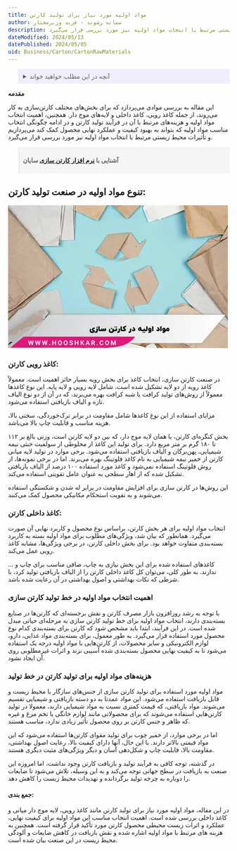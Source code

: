 ```yaml
---
title: مواد اولیه مورد نیاز برای تولید کارتن
author: سمانه رشوند - فربد وزیرمختار
description: این مقاله به مواد اولیه مورد نیاز برای تولید کارتن می‌پردازد. انتخاب مناسب مواد اولیه می‌تواند به بهبود کیفیت و عملکرد نهایی محصول کمک کند. همچنین، تأثیرات محیط زیستی مرتبط با انتخاب مواد اولیه نیز مورد بررسی قرار می‌گیرد.
dateModified: 2024/05/13
datePublished: 2024/05/05
uid: Business/Carton/CartonRawMaterials
---
```



<blockquote style="background-color:#eeeefc; padding:0.5rem">
<details>
  <summary>آنچه در این مطلب خواهید خواند</summary>
  <ul>
     <li>تنوع مواد اولیه در صنعت تولید کارتن</li>
    <li>اهمیت انتخاب مواد اولیه در خط تولید کارتن سازی</li>
    <li>هزینه‌های مواد اولیه برای تولید کارتن در خط تولید</li>
    <li>جمع بندی</li>
  </ul>
</details>
</blockquote> 

**مقدمه**

این مقاله به بررسی موادی می‌پردازد که برای بخش‌های مختلف کارتن‌سازی به کار می‌روند، از جمله کاغذ رویی، کاغذ داخلی و لایه‌های موج دار. همچنین، اهمیت انتخاب مواد اولیه و هزینه‌های مرتبط با آن در فرآیند تولید کارتن و در ادامه چگونگی انتخاب مناسب مواد اولیه که بتواند به بهبود کیفیت و عملکرد نهایی محصول کمک کند می‌پردازیم و تأثیرات محیط زیستی مرتبط با انتخاب مواد اولیه نیز مورد بررسی قرار می‌گیرد.

<blockquote style="background-color:#f5f5f5; padding:0.5rem">
<p><strong>آشنایی با <a href="https://www.hooshkar.com/Software/PrintingAndPackaging/Package/Carton" target="_blank">نرم افزار کارتن سازی</a> سایان</p></strong></blockquote>


## تنوع مواد اولیه در صنعت تولید کارتن:

![مواد اولیه کارتن سازی](./Images/RawMaterialsInCartonMaking.webp)

### کاغذ رویی کارتن:

در صنعت کارتن سازی، انتخاب کاغذ برای بخش رویه بسیار حائز اهمیت است. معمولاً کاغذ رویه از دو لایه تشکیل شده است، شامل لایه رویی و لایه پایه. این نوع کاغذها معمولاً از روش‌های تولید کرافت یا شبه کرافت بهره می‌برند، که در آن از دو نوع الیاف تازه و الیاف بازیافتی استفاده می‌شود.

مزایای استفاده از این نوع کاغذها شامل مقاومت در برابر ترک‌خوردگی، سختی بالا، هزینه مناسب و قابلیت چاپ بالا می‌باشد.

بخش کنگره‌ای کارتن، یا همان لایه موج دار، که بین دو لایه کارتن است، وزنی بالغ بر ۱۱۲ تا ۱۸۰ گرم بر متر مربع دارد. برای تولید این کاغذ از مخلوطی از سولفیت خنثی نیمه شیمیایی، پهن‌برگان و الیاف بازیافتی استفاده می‌شود.
برخی موارد در تولید لایه میانی کارتن از خمیر نیمه شیمیایی به نام کاغذ فلوتینگ بهره می‌برند. اما در برخی نمونه‌ها، از روش فلوتینگ استفاده نمی‌شود و کاغذ مورد استفاده ۱۰۰ درصد از الیاف بازیافتی تشکیل شده که از اهار سطحی به عنوان عامل تقویتی استفاده می‌کند.

این روش‌ها در کارتن سازی برای افزایش مقاومت در برابر له شدن و شکستگی استفاده می‌شوند و به تقویت استحکام مکانیکی محصول کمک می‌کنند.

### کاغذ داخلی کارتن:
انتخاب مواد اولیه برای هر بخش کارتن، براساس نوع محصول و کاربرد نهایی آن صورت می‌گیرد. همانطور که بیان شد، ویژگی‌های مطلوب برای مواد اولیه بسته به کاربرد بسته‌بندی متفاوت خواهد بود. برای بخش داخلی کارتن، در برخی ویژگی‌ها، مشابه کاغذ رویی عمل می‌کند. 

کاغذهای استفاده شده برای این بخش نیازی به چاپ، صافی مناسب برای چاپ و ... ندارند. به طور کلی، می‌توان کل کاغذ داخلی کارتن را از الیاف بازیافتی تولید کرد، با شرطی که نکات بهداشتی و اصول بهداشتی در آن رعایت شده باشد.

### اهمیت انتخاب مواد اولیه در خط تولید کارتن سازی

با توجه به رشد روزافزون بازار مصرف کارتن و نقش برجسته‌ای که کارتن‌ها در صنایع بسته‌بندی دارند، انتخاب مواد اولیه برای خط تولید کارتن سازی به مرحله‌ای حیاتی مبدل شده است. در این فرآیند، ابتدا باید مشخص شود که کارتن برای بسته‌بندی کدام نوع محصول مورد استفاده قرار می‌گیرد. به طور معمول، برای بسته‌بندی مواد غذایی، دارو، لوازم الکترونیکی و سایر محصولات، از کارتن‌هایی با مواد اولیه درجه یک استفاده می‌شود تا به کیفیت نهایی محصول بسته‌بندی شده آسیبی نزند و اثرات غیرمطلوبی روی آن ایجاد نشود.

### هزینه‌های مواد اولیه برای تولید کارتن در خط تولید

مواد اولیه مورد استفاده برای تولید کارتن سازی از جنس‌های سازگار با محیط زیست و قابل بازیافت استفاده می‌شود. این مواد عمدتا به دو دسته بازیافتی و شیمیایی تقسیم می‌شوند. مواد بازیافتی، که قیمت کمتری نسبت به مواد شیمیایی دارند، معمولا در تولید کارتن‌هایی استفاده می‌شوند که برای محصولاتی مانند لوازم خانگی یا تخم مرغ و غیره که ظاهر و جنس کارتن بر روی محصول تأثیر زیادی ندارد، مناسب هستند. 

اما در برخی موارد، از خمیر چوب برای تولید مقوای کارتن‌ها استفاده می‌شود که این مواد قیمتی بالاتر دارند. با این حال، آنها دارای کیفیت بالا، رعایت اصول بهداشتی، مقاومت بالا، قابلیت چاپ و شکل‌دهی آسان و دیگر ویژگی‌های مثبت دیگری هستند. 

در گذشته، توجه کافی به فرآیند تولید و بازیافت کارتن وجود نداشت، اما امروزه این صنعت به بازیافت در سطح جهانی توجه می‌کند و به این وسیله، تلاش می‌شود تا ضایعات را دوباره به چرخه تولید برگردانده و تهدیدات محیط زیست را کاهش دهد.

#### جمع بندی: 
در این مقاله، مواد اولیه مورد نیاز برای تولید کارتن مانند کاغذ رویی، لایه موج دار میانی و کاغذ داخلی بررسی شده است. اهمیت انتخاب مناسب این مواد اولیه برای کیفیت نهایی، عملکرد و اثرات زیست محیطی محصول کارتن مورد تأکید قرار گرفته است. همچنین به هزینه های مرتبط با مواد اولیه اشاره شده و نقش بازیافت در کاهش ضایعات و آلودگی محیط زیست در این صنعت بیان شده است.

